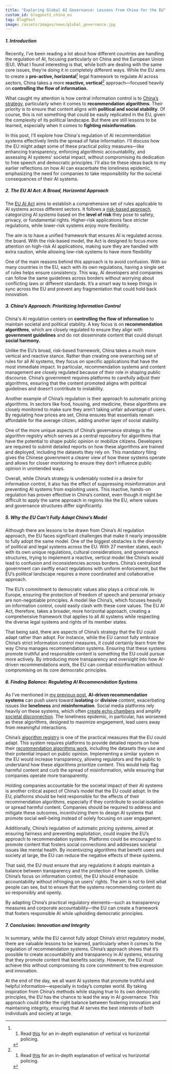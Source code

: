 ```yaml
---
title: "Exploring Global AI Governance: Lessons from China for the EU"
custom_id: blogpost1_china_eu
tag: BlogPost
image: /assets/images/news/global_governance.jpg
---
```



##### **1. Introduction**
Recently, I’ve been reading a lot about how different countries are handling the regulation of AI, focusing particularly on China and the European Union (EU). What I found interesting is that, while both are dealing with the same core issues, they’re doing it in completely different ways. While the EU aims to create a **pro-active, horizontal**[^1] legal framework to regulate AI across sectors, China takes a more **reactive, vertical**[^1] approach—focused heavily on **controlling the flow of information.**

[^1]: 1) Read [this](https://www.holisticai.com/blog/regulating-ai-the-horizontal-vs-vertical-approach) for an in-depth explanation of vertical vs horizontal policing.


What caught my attention is how central information control is to [China’s strategy](https://carnegieendowment.org/research/2023/07/chinas-ai-regulations-and-how-they-get-made?lang=en), particularly when it comes to **recommendation algorithms**. Their priority is to ensure that content aligns with **political and social stability**. Of course, this is not something that could be easily replicated in the EU, given the complexity of its political landscape. But there are still lessons to be learned, especially when it comes to **fighting misinformation**.

In this post, I'll explore how China's regulation of AI recommendation systems effectively limits the spread of false information. I'll discuss how the EU might adapt some of these practical policy measures—like enhancing transparency, enforcing algorithmic accountability, and assessing AI systems' societal impact, without compromising its dedication to free speech and democratic principles. I'll also tie these ideas back to my earlier reflections on how AI can exacerbate the loneliness epidemic, emphasizing the need for companies to take responsibility for the societal consequences of their AI systems.


##### **2. The EU AI Act: A Broad, Horizontal Approach**
  
The [EU AI Act](https://www.europarl.europa.eu/doceo/document/TA-9-2024-0138_EN.pdf) aims to establish a comprehensive set of rules applicable to AI systems across different sectors. It follows a [risk-based approach](https://www.responsible.ai/the-eu-ai-act-explained-tracking-developments-for-responsible-ai/), categorizing AI systems based on the **level of risk** they pose to safety, privacy, or fundamental rights.  Higher-risk applications face stricter regulations, while lower-risk systems enjoy more flexibility.

The aim is to have a unified framework that ensures AI is regulated across the board. With the risk-based model, the Act is designed to focus more attention on high-risk AI applications, making sure they are handled with extra caution, while allowing low-risk systems to have more flexibility

One of the main reasons behind this approach is to avoid confusion. With so many countries in the EU, each with its own regulations, having a single set of rules helps ensure consistency. This way, AI developers and companies can follow the same guidelines across borders without worrying about conflicting laws or different standards. It’s a smart way to keep things in sync across the EU and prevent any fragmentation that could hold back innovation.


##### **3. China’s Approach: Prioritizing Information Control**
China's AI regulation centers on **controlling the flow of information** to maintain societal and political stability. A key focus is on **recommendation algorithms**, which are closely regulated to ensure they align with **government guidelines** and do not disseminate content that could disrupt **social harmony.**

Unlike the EU’s broad, risk-based framework, China takes a much more vertical and reactive stance. Rather than creating one overarching set of rules for all AI systems, they focus on specific applications that have the most immediate impact. In particular, recommendation systems and content management are closely regulated because of their role in shaping public discourse. China’s government requires platforms to carefully adjust their algorithms, ensuring that the content promoted aligns with political guidelines and doesn’t contribute to instability. 

Another example of China’s regulation is their approach to automatic pricing algorithms. In sectors like food, housing, and medicine, these algorithms are closely monitored to make sure they aren’t taking unfair advantage of users. By regulating how prices are set, China ensures that essentials remain affordable for the average citizen, adding another layer of social stability.

One of the more unique aspects of China’s governance strategy is the algorithm registry which serves as a central repository for algorithms that have the potential to shape public opinion or mobilize citizens. Developers are required to submit detailed reports on how these algorithms are trained and deployed, including the datasets they rely on. This mandatory filing gives the Chinese government a clearer view of how these systems operate and allows for closer monitoring to ensure they don’t influence public opinion in unintended ways.

Overall, while China’s strategy is undeniably rooted in a desire for information control, it also has the effect of suppressing misinformation and preventing AI systems from exploiting users. This reactive, hands-on regulation has proven effective in China’s context, even though it might be difficult to apply the same approach in regions like the EU, where values and governance structures differ significantly.


##### **5. Why the EU Can’t Fully Adopt China’s Model**
Although there are lessons to be drawn from China’s AI regulation approach, the EU faces significant challenges that make it nearly impossible to fully adopt the same model. One of the biggest obstacles is the diversity of political and legal systems across the EU. With 27 member states, each with its own unique regulations, cultural considerations, and governance structures, trying to implement a reactive, vertical model like China’s would lead to confusion and inconsistencies across borders. China’s centralized government can swiftly enact regulations with uniform enforcement, but the EU’s political landscape requires a more coordinated and collaborative approach.

The EU’s commitment to democratic values also plays a critical role. In Europe, ensuring the protection of freedom of speech and personal privacy are non-negotiable principles. A model like China’s, which focuses heavily on information control, could easily clash with these core values. The EU AI Act, therefore, takes a broader, more horizontal approach, creating a comprehensive framework that applies to all AI systems while respecting the diverse legal systems and rights of its member states.

That being said, there are aspects of China’s strategy that the EU could adapt rather than adopt. For instance, while the EU cannot fully embrace China’s strict information control measures, it could certainly learn from the way China manages recommendation systems. Ensuring that these systems promote truthful and responsible content is something the EU could pursue more actively. By introducing more transparency and oversight into how AI-driven recommendations work, the EU can combat misinformation without compromising on its core democratic principles.

##### **6. Finding Balance: Regulating AI Recommendation Systems**
As I’ve mentioned in [my previous post](https://nicofirst1.github.io/news/ai_risks/), **AI-driven recommendation systems** can push users toward **isolating** or **divisive** content, exacerbating issues like **loneliness** and **misinformation**. Social media platforms rely heavily on these systems, which often [create echo chambers](https://journals.plos.org/plosone/article?id=10.1371/journal.pone.0203958) and amplify [societal disconnection](https://www.psychologytoday.com/us/blog/urban-survival/202404/ai-recommendation-algorithms-can-worsen-loneliness). The loneliness epidemic, in particular, has worsened as these algorithms, designed to maximize engagement, lead users away from meaningful interactions.

China’s [algorithm registry](https://carnegieendowment.org/posts/2022/12/what-chinas-algorithm-registry-reveals-about-ai-governance?lang=en) is one of the practical measures that the EU could adapt. This system requires platforms to provide detailed reports on how their [recommendation algorithms work](https://www.china-briefing.com/news/china-passes-sweeping-recommendation-algorithm-regulations-effect-march-1-2022/), including the datasets they use and their potential impact on public opinion. Implementing a similar system in the EU would increase transparency, allowing regulators and the public to understand how these algorithms prioritize content. This would help flag harmful content and curb the spread of misinformation, while ensuring that companies operate more transparently.

Holding companies accountable for the societal impact of their AI systems is another critical aspect of China’s model that the EU could adopt. In the EU, platforms should be held responsible for the effects of their recommendation algorithms, especially if they contribute to social isolation or spread harmful content. Companies should be required to address and mitigate these outcomes, incentivizing them to design AI systems that promote social well-being instead of solely focusing on user engagement.

Additionally, China’s regulation of automatic pricing systems, aimed at ensuring fairness and preventing exploitation, could inspire the EU’s approach to recommendation systems. Platforms could be encouraged to promote content that fosters social connections and addresses societal issues like mental health. By incentivizing algorithms that benefit users and society at large, the EU can reduce the negative effects of these systems.

That said, the EU must ensure that any regulations it adopts maintain a balance between transparency and the protection of free speech. Unlike China’s focus on information control, the EU should emphasize accountability without infringing on users’ rights. The aim is not to limit what people can see, but to ensure that the systems recommending content do so responsibly and openly.

By adapting China’s practical regulatory elements—such as transparency measures and corporate accountability—the EU can create a framework that fosters responsible AI while upholding democratic principles.

##### **7. Conclusion: Innovation and Integrity**
In summary, while the EU cannot fully adopt China’s strict regulatory model, there are valuable lessons to be learned, particularly when it comes to the regulation of recommendation systems. China’s approach shows that it’s possible to create accountability and transparency in AI systems, ensuring that they promote content that benefits society. However, the EU must achieve this without compromising its core commitment to free expression and innovation.

At the end of the day, we all want AI systems that promote truthful and helpful information—especially in today’s complex world. By taking inspiration from China’s methods while staying true to its own democratic principles, the EU has the chance to lead the way in AI governance. This approach could strike the right balance between fostering innovation and maintaining integrity, ensuring that AI serves the best interests of both individuals and society at large.